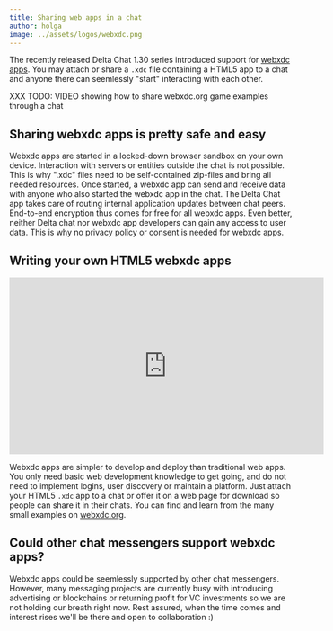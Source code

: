 ```yaml
---
title: Sharing web apps in a chat 
author: holga
image: ../assets/logos/webxdc.png
---
```


The recently released Delta Chat 1.30 series introduced support for [webxdc apps](https://webxdc.org). You may attach or share a <code>.xdc</code> file containing a HTML5 app to a chat and anyone there can seemlessly "start" interacting with each other.

XXX TODO: VIDEO showing how to share webxdc.org game examples through a chat 

## Sharing webxdc apps is pretty safe and easy 

Webxdc apps are started in a locked-down browser sandbox on your own device. 
Interaction with servers or entities outside the chat is not possible.
This is why ".xdc" files need to be self-contained zip-files and bring all needed resources. 
Once started, a webxdc app can send and receive data with anyone 
who also started the webxdc app in the chat. 
The Delta Chat app takes care of routing internal application updates between chat peers. 
End-to-end encryption thus comes for free for all webxdc apps. 
Even better, neither Delta chat nor webxdc app developers can gain any access to user data. 
This is why no privacy policy or consent is needed for webxdc apps.

## Writing your own HTML5 webxdc apps 

<iframe src="https://www.youtube-nocookie.com/embed/I1K4pBvb2pI" width="560" height="315" frameborder="0" allowfullscreen="allowfullscreen"></iframe>

Webxdc apps are simpler to develop and deploy than traditional web apps. 
You only need basic web development knowledge to get going, 
and do not need to implement logins, user discovery or 
maintain a platform.
Just attach your HTML5 <code>.xdc</code> app to a chat or 
offer it on a web page for download so people can share it in their chats. You can find and learn from the many small examples on [webxdc.org](https://webxdc.org). 

## Could other chat messengers support webxdc apps? 

Webxdc apps could be seemlessly supported by other chat messengers.
However, many messaging projects are currently busy with 
introducing advertising or blockchains or returning profit for VC investments 
so we are not holding our breath right now. 
Rest assured, when the time comes and interest rises 
we'll be there and open to collaboration :)
